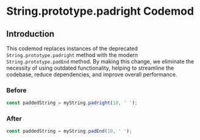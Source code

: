 # String.prototype.padright Codemod

## Introduction

This codemod replaces instances of the deprecated `String.prototype.padright` method with the modern `String.prototype.padEnd` method. By making this change, we eliminate the necessity of using outdated functionality, helping to streamline the codebase, reduce dependencies, and improve overall performance.

### Before

```javascript
const paddedString = myString.padright(10, ' ');
```

### After

```javascript
const paddedString = myString.padEnd(10, ' ');
```
